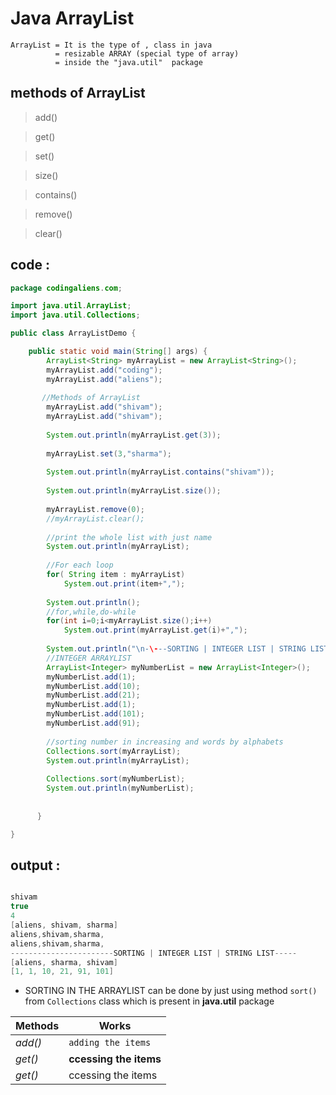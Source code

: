 # Java ArrayList

````
ArrayList = It is the type of , class in java
          = resizable ARRAY (special type of array)
          = inside the "java.util"  package

````
  ## methods of  ArrayList
   > add()

   > get()

   > set()

   > size() 

   > contains() 

   > remove()

   > clear()
   
   
## code :
```Java
package codingaliens.com;

import java.util.ArrayList;
import java.util.Collections;

public class ArrayListDemo {

	public static void main(String[] args) {
	    ArrayList<String> myArrayList = new ArrayList<String>();
	    myArrayList.add("coding");
	    myArrayList.add("aliens");
	     
	   //Methods of ArrayList
	    myArrayList.add("shivam");
	    myArrayList.add("shivam");
        
	    System.out.println(myArrayList.get(3));
	   
	    myArrayList.set(3,"sharma");
		   
	    System.out.println(myArrayList.contains("shivam"));
	    
	    System.out.println(myArrayList.size());
	    
	    myArrayList.remove(0);
	    //myArrayList.clear();
	    
	    //print the whole list with just name
	    System.out.println(myArrayList);
	    
	    //For each loop
	    for( String item : myArrayList)
	    	System.out.print(item+",");
	    
	    System.out.println();
	    //for,while,do-while
	    for(int i=0;i<myArrayList.size();i++)
	    	System.out.print(myArrayList.get(i)+",");
	    
	    System.out.println("\n-\---SORTING | INTEGER LIST | STRING LIST-----");
	    //INTEGER ARRAYLIST
	    ArrayList<Integer> myNumberList = new ArrayList<Integer>();
	    myNumberList.add(1);
	    myNumberList.add(10);
	    myNumberList.add(21);
	    myNumberList.add(1);
	    myNumberList.add(101);
	    myNumberList.add(91);
	    
	    //sorting number in increasing and words by alphabets
	    Collections.sort(myArrayList);
	    System.out.println(myArrayList);
	    
	    Collections.sort(myNumberList);
	    System.out.println(myNumberList);
		  
	    
	  }

}


```

## output :
````java

shivam
true
4
[aliens, shivam, sharma]
aliens,shivam,sharma,
aliens,shivam,sharma,
-----------------------SORTING | INTEGER LIST | STRING LIST-----
[aliens, sharma, shivam]
[1, 1, 10, 21, 91, 101]


````

* SORTING IN THE ARRAYLIST can be done by just using method `sort()` from `Collections` class which is present in **java.util** package

Methods | Works 
--- | --- 
*add()* | `adding the items` 
*get()* | **ccessing the items** 
*get()* | ccessing the items